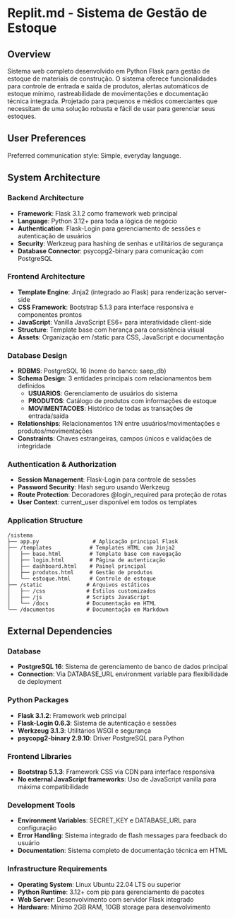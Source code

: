 # Replit.md - Sistema de Gestão de Estoque

## Overview
Sistema web completo desenvolvido em Python Flask para gestão de estoque de materiais de construção. O sistema oferece funcionalidades para controle de entrada e saída de produtos, alertas automáticos de estoque mínimo, rastreabilidade de movimentações e documentação técnica integrada. Projetado para pequenos e médios comerciantes que necessitam de uma solução robusta e fácil de usar para gerenciar seus estoques.

## User Preferences
Preferred communication style: Simple, everyday language.

## System Architecture

### Backend Architecture
- **Framework**: Flask 3.1.2 como framework web principal
- **Language**: Python 3.12+ para toda a lógica de negócio
- **Authentication**: Flask-Login para gerenciamento de sessões e autenticação de usuários
- **Security**: Werkzeug para hashing de senhas e utilitários de segurança
- **Database Connector**: psycopg2-binary para comunicação com PostgreSQL

### Frontend Architecture
- **Template Engine**: Jinja2 (integrado ao Flask) para renderização server-side
- **CSS Framework**: Bootstrap 5.1.3 para interface responsiva e componentes prontos
- **JavaScript**: Vanilla JavaScript ES6+ para interatividade client-side
- **Structure**: Template base com herança para consistência visual
- **Assets**: Organização em /static para CSS, JavaScript e documentação

### Database Design
- **RDBMS**: PostgreSQL 16 (nome do banco: saep_db)
- **Schema Design**: 3 entidades principais com relacionamentos bem definidos
  - **USUARIOS**: Gerenciamento de usuários do sistema
  - **PRODUTOS**: Catálogo de produtos com informações de estoque
  - **MOVIMENTACOES**: Histórico de todas as transações de entrada/saída
- **Relationships**: Relacionamentos 1:N entre usuários/movimentações e produtos/movimentações
- **Constraints**: Chaves estrangeiras, campos únicos e validações de integridade

### Authentication & Authorization
- **Session Management**: Flask-Login para controle de sessões
- **Password Security**: Hash seguro usando Werkzeug
- **Route Protection**: Decoradores @login_required para proteção de rotas
- **User Context**: current_user disponível em todos os templates

### Application Structure
```
/sistema
├── app.py                 # Aplicação principal Flask
├── /templates            # Templates HTML com Jinja2
│   ├── base.html         # Template base com navegação
│   ├── login.html        # Página de autenticação
│   ├── dashboard.html    # Painel principal
│   ├── produtos.html     # Gestão de produtos
│   └── estoque.html      # Controle de estoque
├── /static              # Arquivos estáticos
│   ├── /css             # Estilos customizados
│   ├── /js              # Scripts JavaScript
│   └── /docs            # Documentação em HTML
└── /documentos          # Documentação em Markdown
```

## External Dependencies

### Database
- **PostgreSQL 16**: Sistema de gerenciamento de banco de dados principal
- **Connection**: Via DATABASE_URL environment variable para flexibilidade de deployment

### Python Packages
- **Flask 3.1.2**: Framework web principal
- **Flask-Login 0.6.3**: Sistema de autenticação e sessões
- **Werkzeug 3.1.3**: Utilitários WSGI e segurança
- **psycopg2-binary 2.9.10**: Driver PostgreSQL para Python

### Frontend Libraries
- **Bootstrap 5.1.3**: Framework CSS via CDN para interface responsiva
- **No external JavaScript frameworks**: Uso de JavaScript vanilla para máxima compatibilidade

### Development Tools
- **Environment Variables**: SECRET_KEY e DATABASE_URL para configuração
- **Error Handling**: Sistema integrado de flash messages para feedback do usuário
- **Documentation**: Sistema completo de documentação técnica em HTML

### Infrastructure Requirements
- **Operating System**: Linux Ubuntu 22.04 LTS ou superior
- **Python Runtime**: 3.12+ com pip para gerenciamento de pacotes
- **Web Server**: Desenvolvimento com servidor Flask integrado
- **Hardware**: Mínimo 2GB RAM, 10GB storage para desenvolvimento